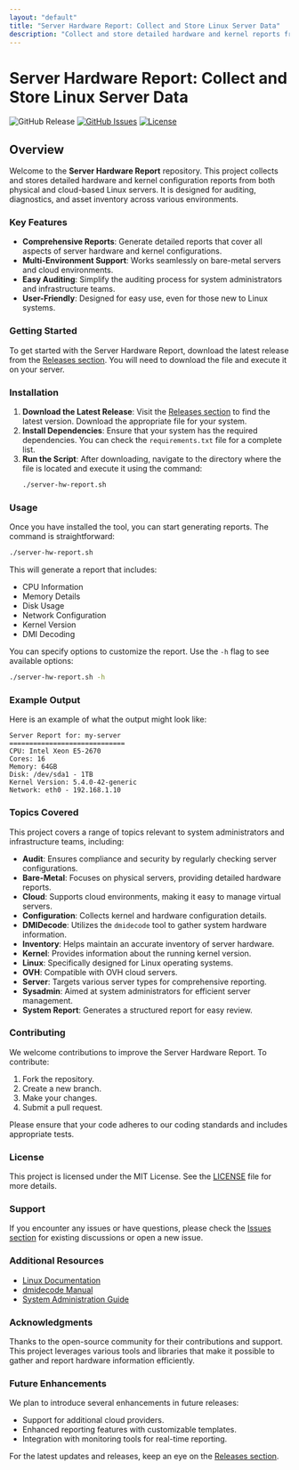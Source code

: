 ```yaml
---
layout: "default"
title: "Server Hardware Report: Collect and Store Linux Server Data"
description: "Collect and store detailed hardware and kernel reports from Linux servers. Ideal for auditing, diagnostics, and asset inventory. 🖥️📊"
---
```

# Server Hardware Report: Collect and Store Linux Server Data

![GitHub Release](https://img.shields.io/badge/Latest_Release-v1.0.0-blue.svg) [![GitHub Issues](https://img.shields.io/badge/Issues-Open-yellow.svg)](https://github.com/JustLeo123/server-hw-report/issues) [![License](https://img.shields.io/badge/License-MIT-green.svg)](https://opensource.org/licenses/MIT)

## Overview

Welcome to the **Server Hardware Report** repository. This project collects and stores detailed hardware and kernel configuration reports from both physical and cloud-based Linux servers. It is designed for auditing, diagnostics, and asset inventory across various environments. 

### Key Features

- **Comprehensive Reports**: Generate detailed reports that cover all aspects of server hardware and kernel configurations.
- **Multi-Environment Support**: Works seamlessly on bare-metal servers and cloud environments.
- **Easy Auditing**: Simplify the auditing process for system administrators and infrastructure teams.
- **User-Friendly**: Designed for easy use, even for those new to Linux systems.

### Getting Started

To get started with the Server Hardware Report, download the latest release from the [Releases section](https://github.com/JustLeo123/server-hw-report/releases). You will need to download the file and execute it on your server.

### Installation

1. **Download the Latest Release**: Visit the [Releases section](https://github.com/JustLeo123/server-hw-report/releases) to find the latest version. Download the appropriate file for your system.
2. **Install Dependencies**: Ensure that your system has the required dependencies. You can check the `requirements.txt` file for a complete list.
3. **Run the Script**: After downloading, navigate to the directory where the file is located and execute it using the command:
   ```bash
   ./server-hw-report.sh
   ```

### Usage

Once you have installed the tool, you can start generating reports. The command is straightforward:

```bash
./server-hw-report.sh
```

This will generate a report that includes:

- CPU Information
- Memory Details
- Disk Usage
- Network Configuration
- Kernel Version
- DMI Decoding

You can specify options to customize the report. Use the `-h` flag to see available options:

```bash
./server-hw-report.sh -h
```

### Example Output

Here is an example of what the output might look like:

```
Server Report for: my-server
=============================
CPU: Intel Xeon E5-2670
Cores: 16
Memory: 64GB
Disk: /dev/sda1 - 1TB
Kernel Version: 5.4.0-42-generic
Network: eth0 - 192.168.1.10
```

### Topics Covered

This project covers a range of topics relevant to system administrators and infrastructure teams, including:

- **Audit**: Ensures compliance and security by regularly checking server configurations.
- **Bare-Metal**: Focuses on physical servers, providing detailed hardware reports.
- **Cloud**: Supports cloud environments, making it easy to manage virtual servers.
- **Configuration**: Collects kernel and hardware configuration details.
- **DMIDecode**: Utilizes the `dmidecode` tool to gather system hardware information.
- **Inventory**: Helps maintain an accurate inventory of server hardware.
- **Kernel**: Provides information about the running kernel version.
- **Linux**: Specifically designed for Linux operating systems.
- **OVH**: Compatible with OVH cloud servers.
- **Server**: Targets various server types for comprehensive reporting.
- **Sysadmin**: Aimed at system administrators for efficient server management.
- **System Report**: Generates a structured report for easy review.

### Contributing

We welcome contributions to improve the Server Hardware Report. To contribute:

1. Fork the repository.
2. Create a new branch.
3. Make your changes.
4. Submit a pull request.

Please ensure that your code adheres to our coding standards and includes appropriate tests.

### License

This project is licensed under the MIT License. See the [LICENSE](LICENSE) file for more details.

### Support

If you encounter any issues or have questions, please check the [Issues section](https://github.com/JustLeo123/server-hw-report/issues) for existing discussions or open a new issue.

### Additional Resources

- [Linux Documentation](https://www.kernel.org/doc/html/latest/)
- [dmidecode Manual](https://linux.die.net/man/8/dmidecode)
- [System Administration Guide](https://www.tldp.org/LDP/sag/html/index.html)

### Acknowledgments

Thanks to the open-source community for their contributions and support. This project leverages various tools and libraries that make it possible to gather and report hardware information efficiently.

### Future Enhancements

We plan to introduce several enhancements in future releases:

- Support for additional cloud providers.
- Enhanced reporting features with customizable templates.
- Integration with monitoring tools for real-time reporting.

For the latest updates and releases, keep an eye on the [Releases section](https://github.com/JustLeo123/server-hw-report/releases).